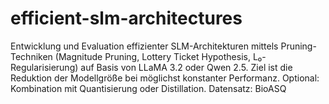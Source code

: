 # efficient-slm-architectures
Entwicklung und Evaluation effizienter SLM-Architekturen mittels Pruning-Techniken (Magnitude Pruning, Lottery Ticket Hypothesis, L₀-Regularisierung) auf Basis von LLaMA 3.2 oder Qwen 2.5. Ziel ist die Reduktion der Modellgröße bei möglichst konstanter Performanz. Optional: Kombination mit Quantisierung oder Distillation. Datensatz: BioASQ 
